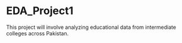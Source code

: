 # EDA_Project1
This project will involve analyzing educational data from intermediate colleges across Pakistan.
